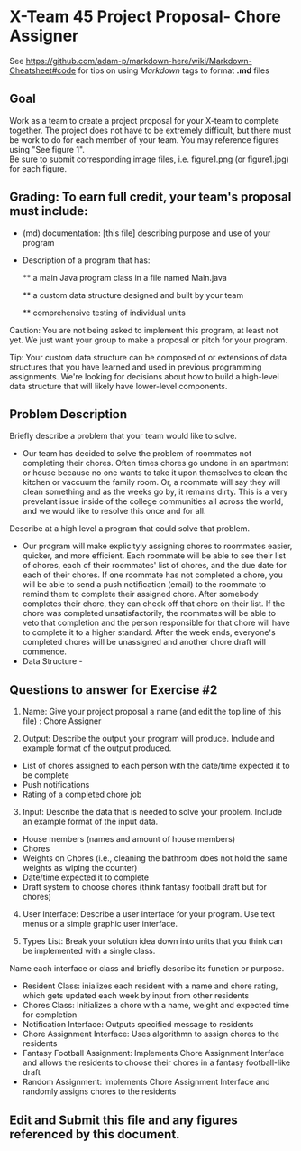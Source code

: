 # X-Team 45 Project Proposal- Chore Assigner

See https://github.com/adam-p/markdown-here/wiki/Markdown-Cheatsheet#code for tips on using *Markdown* tags to format __.md__ files

## Goal

Work as a team to create a project proposal for your X-team to complete together.
The project does not have to be extremely difficult,
but there must be work to do for each member of your team.
You may reference figures using "See figure 1".  
Be sure to submit corresponding image files, i.e. figure1.png (or figure1.jpg) for each figure.

## Grading: To earn full credit, your team's proposal must include:

* (md) documentation: [this file] describing purpose and use of your program

* Description of a program that has:

  ** a main Java program class in a file named Main.java
  
  ** a custom data structure designed and built by your team
  
  ** comprehensive testing of individual units
  
 Caution: You are not being asked to implement this program, at least not yet. 
 We just want your group to make a proposal or pitch for your program.
 
 Tip: Your custom data structure can be composed of or extensions of data structures that you have learned and used in previous programming assignments.  We're looking for decisions about how to build a high-level data structure that will likely have lower-level components.

## Problem Description

Briefly describe a problem that your team would like to solve.  

* Our team has decided to solve the problem of roommates not completing their chores. Often times chores go undone in an apartment or house because no one wants to take it upon themselves to clean the kitchen or vaccuum the family room. Or, a roommate will say they will clean something and as the weeks go by, it remains dirty. This is a very prevelant issue inside of the college communities all across the world, and we would like to resolve this once and for all.

Describe at a high level a program that could solve that problem.

* Our program will make explicityly assigning chores to roommates easier, quicker, and more efficient. Each roommate will be able to see their list of chores, each of their roommates' list of chores, and the due date for each of their chores. If one roommate has not completed a chore, you will be able to send a push notification (email) to the roommate to remind them to complete their assigned chore. After somebody completes their chore, they can check off that chore on their list. If the chore was completed unsatisfactorily, the roommates will be able to veto that completion and the person responsible for that chore will have to complete it to a higher standard. After the week ends, everyone's completed chores will be unassigned and another chore draft will commence.
* Data Structure - 

## Questions to answer for Exercise #2

1. Name: Give your project proposal a name (and edit the top line of this file)
: Chore Assigner 


2. Output: Describe the output your program will produce.  Include and example format of the output produced.
* List of chores assigned to each person with the date/time expected it to be complete
* Push notifications
* Rating of a completed chore job


3. Input: Describe the data that is needed to solve your problem. Include an example format of the input data.
* House members (names and amount of house members)
* Chores
* Weights on Chores (i.e., cleaning the bathroom does not hold the same weights as wiping the counter)
* Date/time expected it to complete
* Draft system to choose chores (think fantasy football draft but for chores)


4. User Interface: Describe a user interface for your program.  Use text menus or a simple graphic user interface.



5. Types List: Break your solution idea down into units that you think can be implemented with a single class.



Name each interface or class and briefly describe its function or purpose.
* Resident Class: inializes each resident with a name and chore rating, which gets updated each week by input from other residents
* Chores Class: Initializes a chore with a name, weight and expected time for completion
* Notification Interface: Outputs specified message to residents
* Chore Assignment Interface: Uses algorithmn to assign chores to the residents
* Fantasy Football Assignment: Implements Chore Assignment Interface and allows the residents to choose their chores in a fantasy football-like draft
* Random Assignment: Implements Chore Assignment Interface and randomly assigns chores to the residents

## Edit and Submit this file and any figures referenced by this document.

